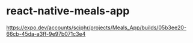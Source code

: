 # react-native-meals-app

https://expo.dev/accounts/sciphr/projects/Meals_App/builds/05b3ee20-66cb-45da-a3ff-9e97b071c3e4
